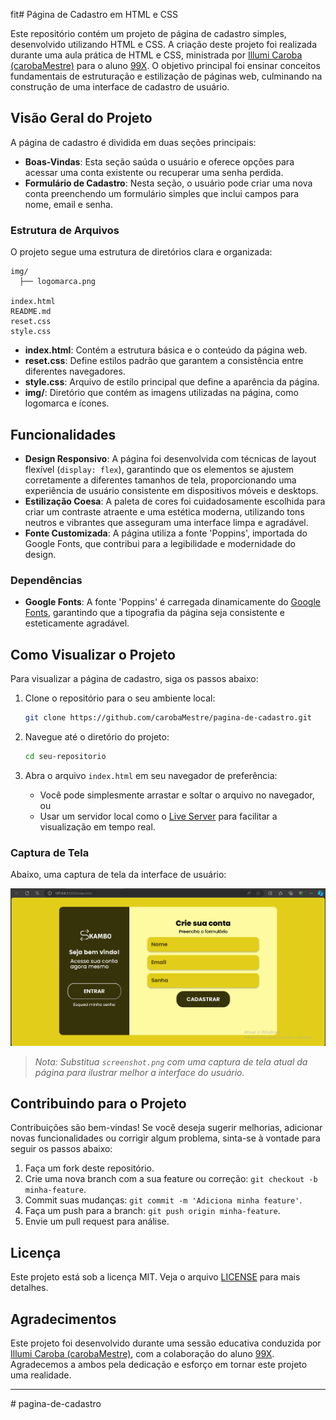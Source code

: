 fit# Página de Cadastro em HTML e CSS

Este repositório contém um projeto de página de cadastro simples, desenvolvido utilizando HTML e CSS. A criação deste projeto foi realizada durante uma aula prática de HTML e CSS, ministrada por [Illumi Caroba (carobaMestre)](https://github.com/carobaMestre) para o aluno [99X](https://github.com/99X123). O objetivo principal foi ensinar conceitos fundamentais de estruturação e estilização de páginas web, culminando na construção de uma interface de cadastro de usuário.

## Visão Geral do Projeto

A página de cadastro é dividida em duas seções principais:

- **Boas-Vindas**: Esta seção saúda o usuário e oferece opções para acessar uma conta existente ou recuperar uma senha perdida.
- **Formulário de Cadastro**: Nesta seção, o usuário pode criar uma nova conta preenchendo um formulário simples que inclui campos para nome, email e senha.

### Estrutura de Arquivos

O projeto segue uma estrutura de diretórios clara e organizada:

```
img/
  ├── logomarca.png

index.html
README.md
reset.css
style.css
```

- **index.html**: Contém a estrutura básica e o conteúdo da página web.
- **reset.css**: Define estilos padrão que garantem a consistência entre diferentes navegadores.
- **style.css**: Arquivo de estilo principal que define a aparência da página.
- **img/**: Diretório que contém as imagens utilizadas na página, como logomarca e ícones.

## Funcionalidades

- **Design Responsivo**: A página foi desenvolvida com técnicas de layout flexível (`display: flex`), garantindo que os elementos se ajustem corretamente a diferentes tamanhos de tela, proporcionando uma experiência de usuário consistente em dispositivos móveis e desktops.
- **Estilização Coesa**: A paleta de cores foi cuidadosamente escolhida para criar um contraste atraente e uma estética moderna, utilizando tons neutros e vibrantes que asseguram uma interface limpa e agradável.
- **Fonte Customizada**: A página utiliza a fonte 'Poppins', importada do Google Fonts, que contribui para a legibilidade e modernidade do design.

### Dependências

- **Google Fonts**: A fonte 'Poppins' é carregada dinamicamente do [Google Fonts](https://fonts.google.com/), garantindo que a tipografia da página seja consistente e esteticamente agradável.

## Como Visualizar o Projeto

Para visualizar a página de cadastro, siga os passos abaixo:

1. Clone o repositório para o seu ambiente local:
   ```bash
   git clone https://github.com/carobaMestre/pagina-de-cadastro.git
   ```

2. Navegue até o diretório do projeto:
   ```bash
   cd seu-repositorio
   ```

3. Abra o arquivo `index.html` em seu navegador de preferência:
   - Você pode simplesmente arrastar e soltar o arquivo no navegador, ou
   - Usar um servidor local como o [Live Server](https://marketplace.visualstudio.com/items?itemName=ritwickdey.LiveServer) para facilitar a visualização em tempo real.

### Captura de Tela

Abaixo, uma captura de tela da interface de usuário:

![Captura de Tela](./img/screenshot.png)

> *Nota: Substitua `screenshot.png` com uma captura de tela atual da página para ilustrar melhor a interface do usuário.*

## Contribuindo para o Projeto

Contribuições são bem-vindas! Se você deseja sugerir melhorias, adicionar novas funcionalidades ou corrigir algum problema, sinta-se à vontade para seguir os passos abaixo:

1. Faça um fork deste repositório.
2. Crie uma nova branch com a sua feature ou correção: `git checkout -b minha-feature`.
3. Commit suas mudanças: `git commit -m 'Adiciona minha feature'`.
4. Faça um push para a branch: `git push origin minha-feature`.
5. Envie um pull request para análise.

## Licença

Este projeto está sob a licença MIT. Veja o arquivo [LICENSE](LICENSE) para mais detalhes.

## Agradecimentos

Este projeto foi desenvolvido durante uma sessão educativa conduzida por [Illumi Caroba (carobaMestre)](https://github.com/carobaMestre), com a colaboração do aluno [99X](https://github.com/99X123). Agradecemos a ambos pela dedicação e esforço em tornar este projeto uma realidade.

---
#   p a g i n a - d e - c a d a s t r o 
 
 